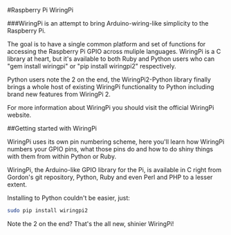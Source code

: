 #Raspberry Pi WiringPi

###WiringPi is an attempt to bring Arduino-wiring-like simplicity to the Raspberry Pi.

The goal is to have a single common platform and set of functions for accessing the Raspberry Pi GPIO across muliple languages. WiringPi is a C library at heart, but it's available to both Ruby and Python users who can "gem install wiringpi" or "pip install wiringpi2" respectively.

Python users note the 2 on the end, the WiringPi2-Python library finally brings a whole host of existing WiringPi functionality to Python including brand new features from WiringPi 2.

For more information about WiringPi you should visit the official WiringPi website.

##Getting started with WiringPi

WiringPi uses its own pin numbering scheme, here you'll learn how WiringPi numbers your GPIO pins, what those pins do and how to do shiny things with them from within Python or Ruby.

WiringPi, the Arduino-like GPIO library for the Pi, is available in C right from Gordon's git repository, Python, Ruby and even Perl and PHP to a lesser extent.

Installing to Python couldn't be easier, just:

```bash
sudo pip install wiringpi2
```

Note the 2 on the end? That's the all new, shinier WiringPi!

